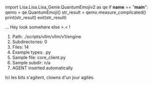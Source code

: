 
import Lisa.Lisa.Lisa_Genie.QuantumEmojiv2 as qe
if __name__ == "__main__":
  qemo = qe.QuantumEmoji()
  str_result = qemo.measure_complicated()
  print(str_result)
  exit(str_result)

... Hey look somwhere else >.< !

1. Path: ./scripts/vllm/vllm/v1/engine
2. Subdirectories: 0
3. Files: 14
4. Example types: .py
5. Sample file: core_client.py
6. Sample subdir: n/a
7. AGENT inserted automatically

Ici les bits s'agitent, clowns d'un jour agités.

